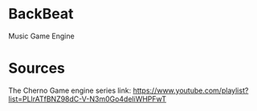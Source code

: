 # BackBeat
Music Game Engine

# Sources
The Cherno Game engine series
link: https://www.youtube.com/playlist?list=PLlrATfBNZ98dC-V-N3m0Go4deliWHPFwT
